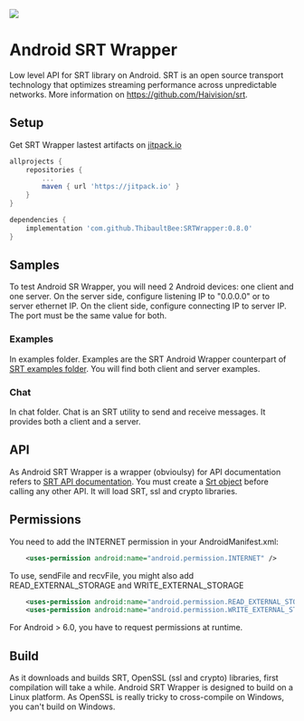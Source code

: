 [![](https://jitpack.io/v/ThibaultBee/SRTWrapper.svg)](https://jitpack.io/#ThibaultBee/SRTWrapper)

# Android SRT Wrapper

Low level API for SRT library on Android. SRT is an open source transport technology that optimizes streaming performance across unpredictable networks. More information on https://github.com/Haivision/srt.

## Setup

Get SRT Wrapper lastest artifacts on [jitpack.io](https://jitpack.io/#ThibaultBee/SRTWrapper)

```gradle
allprojects {
    repositories {
        ...
        maven { url 'https://jitpack.io' }
    }
}

dependencies {
    implementation 'com.github.ThibaultBee:SRTWrapper:0.8.0'
}
```


## Samples

To test Android SR Wrapper, you will need 2 Android devices: one client and one server.
On the server side, configure listening IP to "0.0.0.0" or to server ethernet IP.
On the client side, configure connecting IP to server IP.
The port must be the same value for both.

### Examples

In examples folder.
Examples are the SRT Android Wrapper counterpart of [SRT examples folder](https://github.com/Haivision/srt/tree/master/examples).
You will find both client and server examples.

### Chat

In chat folder.
Chat is an SRT utility to send and receive messages. It provides both a client and a server.

## API

As Android SRT Wrapper is a wrapper (obvioulsy) for API documentation refers to [SRT API documentation](https://github.com/Haivision/srt/blob/master/docs/API.md).
You must create a [Srt object](https://github.com/ThibaultBee/SRTWrapper/blob/master/lib/src/main/java/com/github/thibaultbee/srtwrapper/Srt.kt) before calling any other API. It will load SRT, ssl and crypto libraries.

## Permissions

You need to add the INTERNET permission in your AndroidManifest.xml:
```xml
	<uses-permission android:name="android.permission.INTERNET" />
```

To use, sendFile and recvFile, you might also add READ_EXTERNAL_STORAGE and WRITE_EXTERNAL_STORAGE
```xml
    <uses-permission android:name="android.permission.READ_EXTERNAL_STORAGE" />
    <uses-permission android:name="android.permission.WRITE_EXTERNAL_STORAGE" />
```
For Android > 6.0, you have to request permissions at runtime.

## Build

As it downloads and builds SRT, OpenSSL (ssl and crypto) libraries, first compilation will take a while.
Android SRT Wrapper is designed to build on a Linux platform. As OpenSSL is really tricky to cross-compile on Windows, you can't build on Windows.
